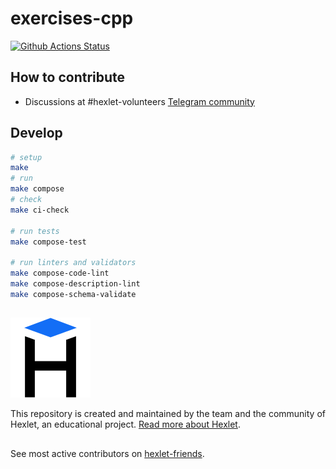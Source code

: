# exercises-cpp

[![Github Actions Status](../../workflows/Docker/badge.svg)](../../actions)

## How to contribute

* Discussions at #hexlet-volunteers [Telegram community](https://t.me/hexletcommunity/12)

## Develop

```bash
# setup
make
# run
make compose
# check
make ci-check

# run tests
make compose-test

# run linters and validators
make compose-code-lint
make compose-description-lint
make compose-schema-validate
```

##
[![Hexlet Ltd. logo](https://raw.githubusercontent.com/Hexlet/assets/master/images/hexlet_logo128.png)](https://hexlet.io/?utm_source=github&utm_medium=link&utm_campaign=exercises-cpp)

This repository is created and maintained by the team and the community of Hexlet, an educational project. [Read more about Hexlet](https://hexlet.io/?utm_source=github&utm_medium=link&utm_campaign=exercises-cpp).
##

See most active contributors on [hexlet-friends](https://friends.hexlet.io/).

